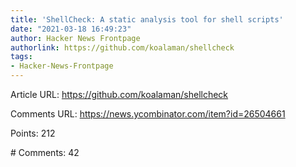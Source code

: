```yaml
---
title: 'ShellCheck: A static analysis tool for shell scripts'
date: "2021-03-18 16:49:23"
author: Hacker News Frontpage
authorlink: https://github.com/koalaman/shellcheck
tags:
- Hacker-News-Frontpage
---
```


<p>Article URL: <a href="https://github.com/koalaman/shellcheck">https://github.com/koalaman/shellcheck</a></p>
<p>Comments URL: <a href="https://news.ycombinator.com/item?id=26504661">https://news.ycombinator.com/item?id=26504661</a></p>
<p>Points: 212</p>
<p># Comments: 42</p>
